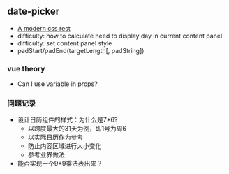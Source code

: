 ## date-picker
* [A modern css rest](https://github.com/hankchizljaw/modern-css-reset)
* difficulty: how to calculate need to display day in current content panel
* difficulty: set content panel style
* padStart/padEnd(targetLength[, padString])
### vue theory
* Can I use variable in props?


### 问题记录
* 设计日历组件的样式：为什么是7*6?
  * 以跨度最大的31天为例，即1号为周6
  * 以实际日历作为参考
  * 防止内容区域进行大小变化
  * 参考业界做法
* 能否实现一个9*9乘法表出来？
